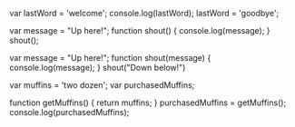 var lastWord = 'welcome';
console.log(lastWord);
lastWord = 'goodbye';



var message = "Up here!";
  function shout() {
    console.log(message);
  }
shout();



var message = "Up here!";
function shout(message) {
  console.log(message);
}
shout("Down below!")



var muffins = 'two dozen';
var purchasedMuffins;

function getMuffins() {
  return muffins;
}
purchasedMuffins = getMuffins();
console.log(purchasedMuffins);
